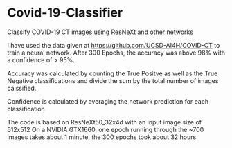 # Covid-19-Classifier
Classify COVID-19 CT images using ResNeXt and other networks

I have used the data given at https://github.com/UCSD-AI4H/COVID-CT to train a neural network. After 300 Epochs, the accuracy was above 98% with a confidence of > 95%.

Accuracy was calculated by counting the True Positve as well as the True Negative classifications and divide the sum by the total number of images calssified.

Confidence is calculated by averaging the network prediction for each classification

The code is based on ResNeXt50_32x4d with an input image size of 512x512
On a NVIDIA GTX1660, one epoch running through the ~700 images takes about 1 minute, the 300 epochs took about 32 hours
